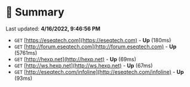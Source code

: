 # 📖 Summary
Last updated: **4/16/2022, 9:46:56 PM**

- `GET` [https://eseqtech.com](https://eseqtech.com) - **Up** (180ms)
- `GET` [http://forum.eseqtech.com](http://forum.eseqtech.com) - **Up** (5761ms)
- `GET` [http://hexp.net](http://hexp.net) - **Up** (69ms)
- `GET` [http://ws.hexp.net](http://ws.hexp.net) - **Up** (67ms)
- `GET` [http://eseqtech.com/infoline](http://eseqtech.com/infoline) - **Up** (93ms)
